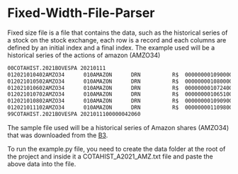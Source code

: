 # Fixed-Width-File-Parser
Fixed size file is a file that contains the data, such as the historical series of a stock on the stock exchange, each row is a record and each columns are defined by an initial index and a final index. 
The example used will be a historical series of the actions of amazon (AMZO34)

```txt
00COTAHIST.2021BOVESPA 20210111
012021010402AMZO34      010AMAZON      DRN          R$  000000001090000000000109000000000010540000000001066700000000107410000000010740000000001074102285000000000000151994000000001621343608000000000000009999123100000010000000000000BRAMZOBDR002102
012021010502AMZO34      010AMAZON      DRN          R$  000000001080000000000108900000000010704000000001079200000000108250000000010823000000001082501994000000000000100149000000001080876323000000000000009999123100000010000000000000BRAMZOBDR002102
012021010602AMZO34      010AMAZON      DRN          R$  000000001072400000000108750000000010600000000001072100000000106050000000010601000000001060503579000000000000203760000000002184538185000000000000009999123100000010000000000000BRAMZOBDR002102
012021010702AMZO34      010AMAZON      DRN          R$  000000001065100000000110350000000010651000000001093400000000109400000000010930000000001094004019000000000000169224000000001850334308000000000000009999123100000010000000000000BRAMZOBDR002102
012021010802AMZO34      010AMAZON      DRN          R$  000000001090900000000110980000000010755000000001087800000000110980000000011096000000001109808780000000000000268644000000002922369747000000000000009999123100000010000000000000BRAMZOBDR002102
012021011102AMZO34      010AMAZON      DRN          R$  000000001109800000000110980000000010905000000001100100000000110500000000011000000000001105004008000000000000243836000000002682440698000000000000009999123100000010000000000000BRAMZOBDR002102
99COTAHIST.2021BOVESPA 2021011100000042060
```

The sample file used will be a historical series of Amazon shares (AMZO34) that was downloaded from the [B3](http://www.b3.com.br/pt_br/market-data-e-indices/servicos-de-dados/market-data/historico/mercado-a-vista/series-historicas/).

To run the example.py file, you need to create the data folder at the root of the project and inside it a COTAHIST_A2021_AMZ.txt file and paste the above data into the file. 